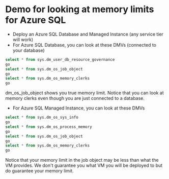 # Demo for looking at memory limits for Azure SQL

- Deploy an Azure SQL Database and Managed Instance (any service tier will work)
- For Azure SQL Database, you can look at these DMVs (connected to your database)

```sql
select * from sys.dm_user_db_resource_governance
go
select * from sys.dm_os_job_object
go
select * from sys.dm_os_memory_clerks
go
```
dm_os_job_object shows you true memory limit. Notice that you can look at memory clerks even though you are just connected to a database.

- For Azure SQL Managed Instance, you can look at these DMVs


```sql
select * from sys.dm_os_sys_info
go
select * from sys.dm_os_process_memory
go
select * from sys.dm_os_job_object
go
select * from sys.dm_os_memory_clerks
go
```

Notice that your memory limit in the job object may be less than what the VM provides. We don't guarantee you what VM you will be deployed to but do guarantee your memory limit.